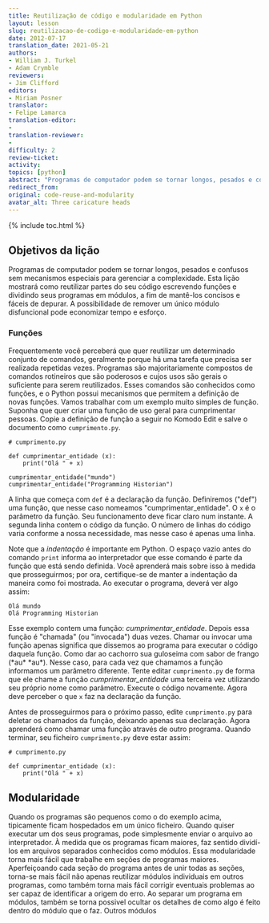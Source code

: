 ```yaml
---
title: Reutilização de código e modularidade em Python
layout: lesson
slug: reutilizacao-de-codigo-e-modularidade-em-python
date: 2012-07-17
translation_date: 2021-05-21
authors:
- William J. Turkel
- Adam Crymble
reviewers:
- Jim Clifford
editors:
- Miriam Posner
translator:
- Felipe Lamarca
translation-editor:
- 
translation-reviewer:
- 
difficulty: 2
review-ticket: 
activity:
topics: [python]
abstract: "Programas de computador podem se tornar longos, pesados e confusos sem mecanismos especiais para gerenciar a complexidade. Esta lição mostrará como reutilizar partes do seu código escrevendo *funções* e dividindo seus programas em *módulos*, a fim de mantê-los concisos e fáceis de depurar."
redirect_from:
original: code-reuse-and-modularity
avatar_alt: Three caricature heads
---
```


{% include toc.html %}

## Objetivos da lição

Programas de computador podem se tornar longos, pesados e confusos sem mecanismos especiais para gerenciar a complexidade. Esta lição mostrará como reutilizar partes do seu código escrevendo funções e dividindo seus programas em módulos, a fim de mantê-los concisos e fáceis de depurar. A possibilidade de remover um único módulo disfuncional pode economizar tempo e esforço.

### Funções

Frequentemente você perceberá que quer reutilizar um determinado conjunto de comandos, geralmente porque há uma tarefa que precisa ser realizada repetidas vezes. Programas são majoritariamente compostos de comandos rotineiros que são poderosos e cujos usos são gerais o suficiente para serem reutilizados. Esses comandos são conhecidos como funções, e o Python possui mecanismos que permitem a definição de novas funções. Vamos trabalhar com um exemplo muito simples de função. Suponha que quer criar uma função de uso geral para cumprimentar pessoas. Copie a definição de função a seguir no Komodo Edit e salve o documento como `cumprimento.py`.

```
# cumprimento.py

def cumprimentar_entidade (x):
    print("Olá " + x)

cumprimentar_entidade("mundo")
cumprimentar_entidade("Programming Historian")
```

A linha que começa com `def` é a declaração da função. Definiremos ("def") uma função, que nesse caso nomeamos "cumprimentar_entidade". O `x` é o parâmetro da função. Seu funcionamento deve ficar claro num instante. A segunda linha contem o código da função. O número de linhas do código varia conforme a nossa necessidade, mas nesse caso é apenas uma linha.

Note que a *indentação* é importante em Python. O espaço vazio antes do comando `print` informa ao interpretador que esse comando é parte da função que está sendo definida. Você aprenderá mais sobre isso à medida que prosseguirmos; por ora, certifique-se de manter a indentação da maneira como foi mostrada. Ao executar o programa, deverá ver algo assim:

```
Olá mundo
Olá Programming Historian
```

Esse exemplo contem uma função: *cumprimentar_entidade*. Depois essa função é "chamada" (ou "invocada") duas vezes. Chamar ou invocar uma função apenas significa que dissemos ao programa para executar o código daquela função. Como dar ao cachorro sua guloseima com sabor de frango (\*au\* \*au\*). Nesse caso, para cada vez que chamamos a função informamos um parâmetro diferente. Tente editar `cumprimento.py` de forma que ele chame a função *cumprimentar_entidade* uma terceira vez utilizando seu próprio nome como parâmetro. Execute o código novamente. Agora deve perceber o que `x` faz na declaração da função.

Antes de prosseguirmos para o próximo passo, edite `cumprimento.py` para deletar os chamados da função, deixando apenas sua declaração. Agora aprenderá como chamar uma função através de outro programa. Quando terminar, seu ficheiro `cumprimento.py` deve estar assim:

```
# cumprimento.py

def cumprimentar_entidade (x):
    print("Olá " + x)
```

## Modularidade

Quando os programas são pequenos como o do exemplo acima, tipicamente ficam hospedados em um único ficheiro. Quando quiser executar um dos seus programas, pode simplesmente enviar o arquivo ao interpretador. À medida que os programas ficam maiores, faz sentido dividí-los em arquivos separados conhecidos como módulos. Essa modularidade torna mais fácil que trabalhe em seções de programas maiores. Aperfeiçoando cada seção do programa antes de unir todas as seções, torna-se mais fácil não apenas reutilizar módulos individuais em outros programas, como também torna mais fácil corrigir eventuais problemas ao ser capaz de identificar a origem do erro. Ao separar um programa em módulos, também se torna possivel ocultar os detalhes de como algo é feito dentro do módulo que o faz. Outros módulos 






